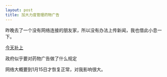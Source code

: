 ```yaml
---
layout: post
title: 加大力度管理药物广告
---
```


昨晚去了一个没有网络连接的朋友家，所以没有办法上传新闻，我也借此小息一下。

[今天补上](http://www.francaisblog.com.cn/node/460)

政府似乎要对药物广告做了什么规定

网络大概要到1月15日才恢复正常，对我影响很大。
